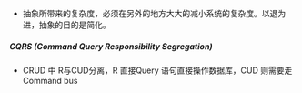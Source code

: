 * 抽象所带来的复杂度，必须在另外的地方大大的减小系统的复杂度。以退为进，抽象的目的是简化。

##### CQRS (Command Query Responsibility Segregation)

* CRUD 中 R与CUD分离，R 直接Query 语句直接操作数据库，CUD 则需要走Command bus 

